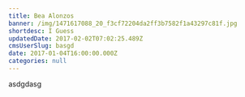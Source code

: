 ```yaml
---
title: Bea Alonzos
banner: /img/1471617088_20_f3cf72204da2ff3b7582f1a43297c81f.jpg
shortdesc: I Guess
updatedDate: 2017-02-02T07:02:25.489Z
cmsUserSlug: basgd
date: 2017-01-04T16:00:00.000Z
categories: null
---
```


asdgdasg